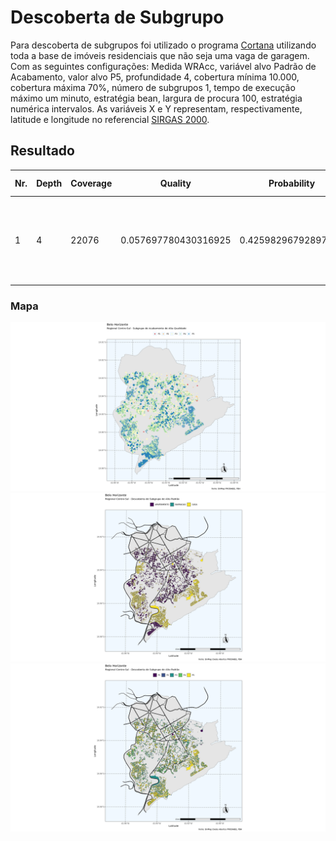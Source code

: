 # Descoberta de Subgrupo

Para descoberta de subgrupos foi utilizado o programa [Cortana](https://datamining.liacs.nl/cortana.html) utilizando toda a base de imóveis residenciais que não seja uma vaga de garagem. Com as seguintes configurações:
Medida WRAcc, variável alvo Padrão de Acabamento, valor alvo P5, profundidade 4, cobertura mínima 10.000, cobertura máxima 70%, número de subgrupos 1, tempo de execução máximo um minuto, estratégia bean, largura de procura 100, estratégia numérica intervalos.
As variáveis X e Y representam, respectivamente, latitude e longitude no referencial [SIRGAS 2000](https://www.ibge.gov.br/geociencias/informacoes-sobre-posicionamento-geodesico/sirgas.html).

## Resultado
Nr.|Depth|Coverage|Quality|Probability|Positives|p-Value|Conditions
--|--|--|--|--|--|--|--
1|4|22076|0.057697780430316925|0.42598296792897267|9404.0|NaN|AREA_CONSTRUCAO in (240.36, 6946.03] AND AREA_TERRENO in (449.49, 21167.36] AND X in (608895.7, 614244.56] AND Y in (-inf, 7796310.0]

### Mapa
![alt Perfil por Regionais](https://raw.githubusercontent.com/guinamen/aprendizado/main/Imagens/cortana.png)
![alt Perfil por Regionais](https://raw.githubusercontent.com/guinamen/aprendizado/main/Imagens/cortana2.png)
![alt Perfil por Regionais](https://raw.githubusercontent.com/guinamen/aprendizado/main/Imagens/cortana3.png)
